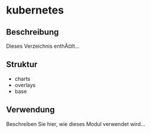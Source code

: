 ﻿# kubernetes

## Beschreibung
Dieses Verzeichnis enthÃ¤lt...

## Struktur
- charts
- overlays
- base


## Verwendung
Beschreiben Sie hier, wie dieses Modul verwendet wird...
